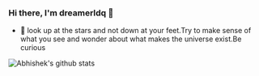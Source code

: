 ### Hi there, I'm dreamerldq 👋

<!--
Here are some ideas to get you started:

- 🔭 I’m currently working on ...
- 🌱 I’m currently learning ...
- 👯 I’m looking to collaborate on ...
- 🤔 I’m looking for help with ...
- 💬 Ask me about ...
- 📫 How to reach me: ...
- 😄 Pronouns: ...
- ⚡ Fun fact: ...
-->
- 🌱 look up at the stars and not down at your feet.Try to make sense of what you see and wonder about what makes the universe exist.Be curious

![Abhishek's github stats](https://github-readme-stats.vercel.app/api?username=dreamerldq&show_icons=true&title_color=fff&icon_color=79ff97&text_color=9f9f9f&bg_color=151515)
